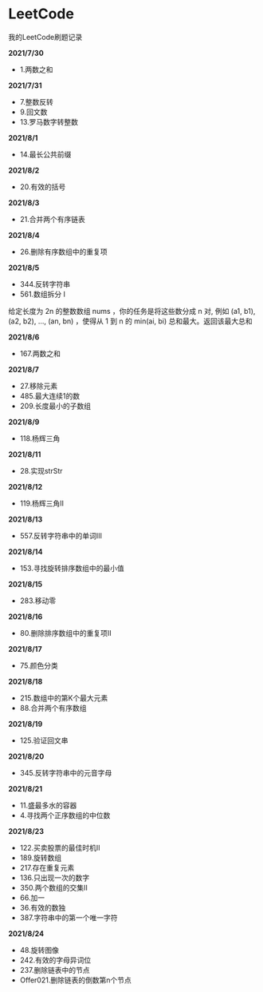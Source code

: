 # LeetCode
我的LeetCode刷题记录

**2021/7/30**

- 1.两数之和

**2021/7/31**

- 7.整数反转
- 9.回文数
- 13.罗马数字转整数

**2021/8/1**

- 14.最长公共前缀

**2021/8/2**

- 20.有效的括号

**2021/8/3**

- 21.合并两个有序链表

**2021/8/4**

- 26.删除有序数组中的重复项

**2021/8/5**

- 344.反转字符串
- 561.数组拆分 I

给定长度为 2n 的整数数组 nums ，你的任务是将这些数分成 n 对, 例如 (a1, b1), (a2, b2), ..., (an, bn) ，使得从 1 到 n 的 min(ai, bi) 总和最大。返回该最大总和 

**2021/8/6**

- 167.两数之和

**2021/8/7**

- 27.移除元素
- 485.最大连续1的数
- 209.长度最小的子数组

**2021/8/9**

- 118.杨辉三角

**2021/8/11**

- 28.实现strStr

**2021/8/12**

- 119.杨辉三角Ⅱ

**2021/8/13**

- 557.反转字符串中的单词Ⅲ

**2021/8/14**

- 153.寻找旋转排序数组中的最小值

**2021/8/15**

- 283.移动零

**2021/8/16**

- 80.删除排序数组中的重复项Ⅱ

**2021/8/17**

- 75.颜色分类

**2021/8/18**

- 215.数组中的第K个最大元素
- 88.合并两个有序数组

**2021/8/19**

- 125.验证回文串

**2021/8/20**

- 345.反转字符串中的元音字母

**2021/8/21**

- 11.盛最多水的容器
- 4.寻找两个正序数组的中位数

**2021/8/23**

- 122.买卖股票的最佳时机II
- 189.旋转数组
- 217.存在重复元素
- 136.只出现一次的数字
- 350.两个数组的交集Ⅱ
- 66.加一
- 36.有效的数独
- 387.字符串中的第一个唯一字符

**2021/8/24**

- 48.旋转图像
- 242.有效的字母异词位
- 237.删除链表中的节点
- Offer021.删除链表的倒数第n个节点